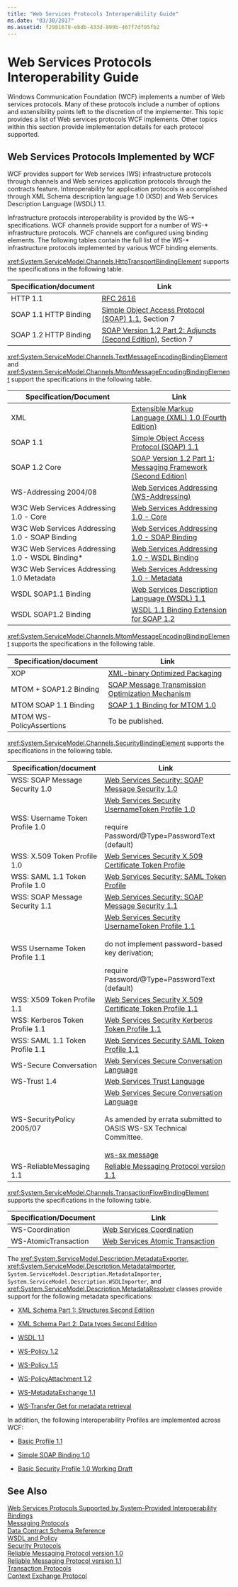 ```yaml
---
title: "Web Services Protocols Interoperability Guide"
ms.date: "03/30/2017"
ms.assetid: f2981678-ebdb-433d-899b-467f7df95fb2
---
```

# Web Services Protocols Interoperability Guide
Windows Communication Foundation (WCF) implements a number of Web services protocols. Many of these protocols include a number of options and extensibility points left to the discretion of the implementer. This topic provides a list of Web services protocols WCF implements. Other topics within this section provide implementation details for each protocol supported.  

## Web Services Protocols Implemented by WCF  
 WCF provides support for Web services (WS) infrastructure protocols through channels and Web services application protocols through the contracts feature. Interoperability for application protocols is accomplished through XML Schema description language 1.0 (XSD) and Web Services Description Language (WSDL) 1.1.  

 Infrastructure protocols interoperability is provided by the WS-* specifications. WCF channels provide support for a number of WS-\* infrastructure protocols. WCF channels are configured using binding elements. The following tables contain the full list of the WS-\* infrastructure protocols implemented by various WCF binding elements.  

 <xref:System.ServiceModel.Channels.HttpTransportBindingElement> supports the specifications in the following table.  


|Specification/document|Link|  
|-----------------------------|----------|  
|HTTP 1.1|[RFC 2616](http://go.microsoft.com/fwlink/?LinkId=90372)|  
|SOAP 1.1 HTTP Binding|[Simple Object Access Protocol (SOAP) 1.1](http://go.microsoft.com/fwlink/?LinkId=90520), Section 7|  
|SOAP 1.2 HTTP Binding|[SOAP Version 1.2 Part 2: Adjuncts (Second Edition)](http://go.microsoft.com/fwlink/?LinkId=95329), Section 7|  

 <xref:System.ServiceModel.Channels.TextMessageEncodingBindingElement> and <xref:System.ServiceModel.Channels.MtomMessageEncodingBindingElement> support the specifications in the following table.  


|Specification/Document|Link|  
|-----------------------------|----------|  
|XML|[Extensible Markup Language (XML) 1.0 (Fourth Edition)](http://go.microsoft.com/fwlink/?LinkId=15139)|  
|SOAP 1.1|[Simple Object Access Protocol (SOAP) 1.1](http://go.microsoft.com/fwlink/?LinkId=96687)|  
|SOAP 1.2 Core|[SOAP Version 1.2 Part 1: Messaging Framework (Second Edition)](http://go.microsoft.com/fwlink/?LinkId=94664)|  
|WS-Addressing 2004/08|[Web Services Addressing (WS-Addressing)](http://go.microsoft.com/fwlink/?LinkId=81239)|  
|W3C Web Services Addressing 1.0 - Core|[Web Services Addressing 1.0 - Core](http://go.microsoft.com/fwlink/?LinkId=96688)|  
|W3C Web Services Addressing 1.0 - SOAP Binding|[Web Services Addressing 1.0 - SOAP Binding](http://go.microsoft.com/fwlink/?LinkId=96689)|  
|W3C Web Services Addressing 1.0 - WSDL Binding*|[Web Services Addressing 1.0 - WSDL Binding](http://go.microsoft.com/fwlink/?LinkId=96690)|  
|W3C Web Services Addressing 1.0 Metadata|[Web Services Addressing 1.0 - Metadata](http://www.w3.org/TR/ws-addr-metadata/)|  
|WSDL SOAP1.1 Binding|[Web Services Description Language (WSDL) 1.1](http://go.microsoft.com/fwlink/?LinkId=96160)|  
|WSDL SOAP1.2 Binding|[WSDL 1.1 Binding Extension for SOAP 1.2](http://go.microsoft.com/fwlink/?LinkId=96691)|  

 <xref:System.ServiceModel.Channels.MtomMessageEncodingBindingElement> supports the specifications in the following table.  


|Specification/document|Link|  
|-----------------------------|----------|  
|XOP|[XML-binary Optimized Packaging](http://go.microsoft.com/fwlink/?LinkId=96714)|  
|MTOM + SOAP1.2 Binding|[SOAP Message Transmission Optimization Mechanism](http://go.microsoft.com/fwlink/?LinkId=96713)|  
|MTOM SOAP 1.1 Binding|[SOAP 1.1 Binding for MTOM 1.0](http://go.microsoft.com/fwlink/?LinkId=96712)|  
|MTOM WS-PolicyAssertions|To be published.|  

 <xref:System.ServiceModel.Channels.SecurityBindingElement> supports the specifications in the following table.  


|Specification/document|Link|  
|-----------------------------|----------|  
|WSS: SOAP Message Security 1.0|[Web Services Security: SOAP Message Security 1.0](http://go.microsoft.com/fwlink/?LinkId=94684)|  
|WSS: Username Token Profile 1.0|[Web Services Security UsernameToken Profile 1.0](http://go.microsoft.com/fwlink/?LinkId=95334)<br /><br /> require Password/@Type=PasswordText (default)|  
|WSS: X.509 Token Profile 1.0|[Web Services Security X.509 Certificate Token Profile](http://go.microsoft.com/fwlink/?LinkId=95335)|  
|WSS: SAML 1.1 Token Profile 1.0|[Web Services Security: SAML Token Profile](http://go.microsoft.com/fwlink/?LinkId=96693)|  
|WSS: SOAP Message Security 1.1|[Web Services Security: SOAP Message Security 1.1](http://go.microsoft.com/fwlink/?LinkId=91240)|  
|WSS Username Token Profile 1.1|[Web Services Security UsernameToken Profile 1.1](http://go.microsoft.com/fwlink/?LinkId=95331)<br /><br /> do not implement password-based key derivation;<br /><br /> require Password/@Type=PasswordText (default)|  
|WSS: X509 Token Profile 1.1|[Web Services Security X.509 Certificate Token Profile 1.1](http://go.microsoft.com/fwlink/?LinkId=95332)|  
|WSS: Kerberos Token Profile 1.1|[Web Services Security Kerberos Token Profile 1.1](http://go.microsoft.com/fwlink/?LinkId=95333)|  
|WSS: SAML 1.1 Token Profile 1.1|[Web Services Security SAML Token Profile 1.1](http://go.microsoft.com/fwlink/?LinkId=96694)|  
|WS-Secure Conversation|[Web Services Secure Conversation Language](http://go.microsoft.com/fwlink/?LinkId=95317)|  
|WS-Trust 1.4|[Web Services Trust Language](http://go.microsoft.com/fwlink/?LinkId=169514)|  
|WS-SecurityPolicy 2005/07|[Web Services Secure Conversation Language](http://go.microsoft.com/fwlink/?LinkId=95317)<br /><br /> As amended by errata submitted to OASIS WS-SX Technical Committee.<br /><br /> [ws-sx message](http://go.microsoft.com/fwlink/?LinkId=96700)|  
|WS-ReliableMessaging 1.1|[Reliable Messaging Protocol version 1.1](../../../../docs/framework/wcf/feature-details/reliable-messaging-protocol-version-1-1.md)|  

 <xref:System.ServiceModel.Channels.TransactionFlowBindingElement> supports the specifications in the following table.  


|Specification/Document|Link|  
|-----------------------------|----------|  
|WS-Coordination|[Web Services Coordination](http://go.microsoft.com/fwlink/?LinkId=95324)|  
|WS-AtomicTransaction|[Web Services Atomic Transaction](http://go.microsoft.com/fwlink/?LinkId=95323)|  

 The <xref:System.ServiceModel.Description.MetadataExporter>, <xref:System.ServiceModel.Description.MetadataImporter>, <!--zz <xref:System.ServiceModel.Description.WSDLExporter>, <xref:System.ServiceModel.Description.WSDLImporter>, --> `System.ServiceModel.Description.MetadataImporter`, `System.ServiceModel.Description.WSDLImporter`, and <xref:System.ServiceModel.Description.MetadataResolver> classes provide support for the following metadata specifications:  

- [XML Schema Part 1: Structures Second Edition](http://go.microsoft.com/fwlink/?LinkId=3536)  

- [XML Schema Part 2: Data types Second Edition](http://go.microsoft.com/fwlink/?LinkId=40138)  

- [WSDL 1.1](http://go.microsoft.com/fwlink/?LinkId=96160)  

- [WS-Policy 1.2](http://go.microsoft.com/fwlink/?LinkId=96705)  

- [WS-Policy 1.5](http://go.microsoft.com/fwlink/?LinkId=96706)  

- [WS-PolicyAttachment 1.2](http://go.microsoft.com/fwlink/?LinkId=96707)  

- [WS-MetadataExchange 1.1](http://go.microsoft.com/fwlink/?LinkId=94868)  

- [WS-Transfer Get for metadata retrieval](http://go.microsoft.com/fwlink/?LinkId=96708)  

 In addition, the following Interoperability Profiles are implemented across WCF:  

- [Basic Profile 1.1](http://go.microsoft.com/fwlink/?LinkId=69313)  

- [Simple SOAP Binding 1.0](http://go.microsoft.com/fwlink/?LinkId=96710)  

- [Basic Security Profile 1.0 Working Draft](http://go.microsoft.com/fwlink/?LinkId=96711)  

## See Also  
 [Web Services Protocols Supported by System-Provided Interoperability Bindings](../../../../docs/framework/wcf/feature-details/web-services-protocols-supported-by-system-provided-interoperability-bindings.md)  
 [Messaging Protocols](../../../../docs/framework/wcf/feature-details/messaging-protocols.md)  
 [Data Contract Schema Reference](../../../../docs/framework/wcf/feature-details/data-contract-schema-reference.md)  
 [WSDL and Policy](../../../../docs/framework/wcf/feature-details/wsdl-and-policy.md)  
 [Security Protocols](../../../../docs/framework/wcf/feature-details/security-protocols.md)  
 [Reliable Messaging Protocol version 1.0](../../../../docs/framework/wcf/feature-details/reliable-messaging-protocol-version-1-0.md)  
 [Reliable Messaging Protocol version 1.1](../../../../docs/framework/wcf/feature-details/reliable-messaging-protocol-version-1-1.md)  
 [Transaction Protocols](../../../../docs/framework/wcf/feature-details/transaction-protocols.md)  
 [Context Exchange Protocol](../../../../docs/framework/wcf/feature-details/context-exchange-protocol.md)
